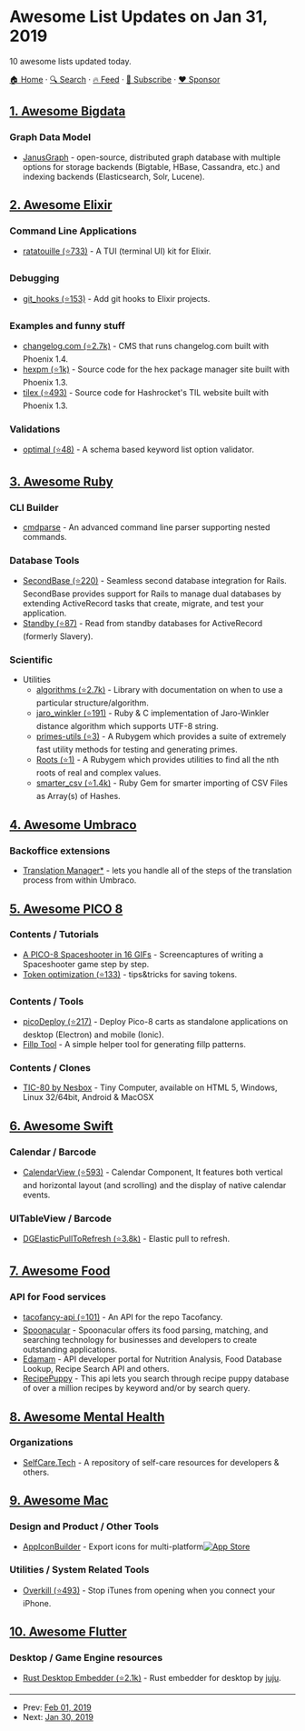 # Awesome List Updates on Jan 31, 2019

10 awesome lists updated today.

[🏠 Home](/README.md) · [🔍 Search](https://www.trackawesomelist.com/search/) · [🔥 Feed](https://www.trackawesomelist.com/rss.xml) · [📮 Subscribe](https://trackawesomelist.us17.list-manage.com/subscribe?u=d2f0117aa829c83a63ec63c2f&id=36a103854c) · [❤️  Sponsor](https://github.com/sponsors/theowenyoung)



## [1. Awesome Bigdata](/content/newTendermint/awesome-bigdata/README.md)

### Graph Data Model

*   [JanusGraph](http://janusgraph.org) - open-source, distributed graph database
    with multiple options for storage backends (Bigtable, HBase, Cassandra, etc.)
    and indexing backends (Elasticsearch, Solr, Lucene).

## [2. Awesome Elixir](/content/h4cc/awesome-elixir/README.md)

### Command Line Applications

*   [ratatouille (⭐733)](https://github.com/ndreynolds/ratatouille) - A TUI (terminal UI) kit for Elixir.

### Debugging

*   [git\_hooks (⭐153)](https://github.com/qgadrian/elixir_git_hooks) - Add git hooks to Elixir projects.

### Examples and funny stuff

*   [changelog.com (⭐2.7k)](https://github.com/thechangelog/changelog.com) - CMS that runs changelog.com built with Phoenix 1.4.
*   [hexpm (⭐1k)](https://github.com/hexpm/hexpm) - Source code for the hex package manager site built with Phoenix 1.3.
*   [tilex (⭐493)](https://github.com/hashrocket/tilex) - Source code for Hashrocket's TIL website built with Phoenix 1.3.

### Validations

*   [optimal (⭐48)](https://github.com/albert-io/optimal) - A schema based keyword list option validator.

## [3. Awesome Ruby](/content/markets/awesome-ruby/README.md)

### CLI Builder

*   [cmdparse](http://cmdparse.gettalong.org) - An advanced command line parser supporting nested commands.

### Database Tools

*   [SecondBase (⭐220)](https://github.com/customink/secondbase) - Seamless second database integration for Rails. SecondBase provides support for Rails to manage dual databases by extending ActiveRecord tasks that create, migrate, and test your application.
*   [Standby (⭐87)](https://github.com/kenn/standby) - Read from standby databases for ActiveRecord (formerly Slavery).

### Scientific

*   Utilities
    *   [algorithms (⭐2.7k)](https://github.com/kanwei/algorithms) - Library with documentation on when to use a particular structure/algorithm.
    *   [jaro\_winkler (⭐191)](https://github.com/tonytonyjan/jaro_winkler) - Ruby & C implementation of Jaro-Winkler distance algorithm which supports UTF-8 string.
    *   [primes-utils (⭐3)](https://github.com/jzakiya/primes-utils) - A Rubygem which provides a suite of extremely fast utility methods for testing and generating primes.
    *   [Roots (⭐1)](https://github.com/jzakiya/roots) - A Rubygem which provides utilities to find all the nth roots of real and complex values.
    *   [smarter\_csv (⭐1.4k)](https://github.com/tilo/smarter_csv) - Ruby Gem for smarter importing of CSV Files as Array(s) of Hashes.

## [4. Awesome Umbraco](/content/umbraco-community/awesome-umbraco/README.md)

### Backoffice extensions

*   [Translation Manager\*](https://our.umbraco.com/packages/backoffice-extensions/translation-manager/) - lets you handle all of the steps of the translation process from within Umbraco.

## [5. Awesome PICO 8](/content/pico-8/awesome-PICO-8/README.md)

### Contents / Tutorials

*   [A PICO-8 Spaceshooter in 16 GIFs](https://ztiromoritz.github.io/pico-8-shooter/) - Screencaptures of writing a Spaceshooter game step by step.
*   [Token optimization (⭐133)](https://github.com/seleb/PICO-8-Token-Optimizations) - tips\&tricks for saving tokens.

### Contents / Tools

*   [picoDeploy (⭐217)](https://github.com/torch2424/picoDeploy) - Deploy Pico-8 carts as standalone applications on desktop (Electron) and mobile (Ionic).
*   [Fillp Tool](https://seansleblanc.itch.io/pico-8-fillp-tool) - A simple helper tool for generating fillp patterns.

### Contents / Clones

*   [TIC-80 by Nesbox](https://nesbox.itch.io/tic) - Tiny Computer, available on HTML 5, Windows, Linux 32/64bit, Android & MacOSX

## [6. Awesome Swift](/content/matteocrippa/awesome-swift/README.md)

### Calendar / Barcode

*   [CalendarView (⭐593)](https://github.com/mmick66/CalendarView) - Calendar Component, It features both vertical and horizontal layout (and scrolling) and the display of native calendar events.

### UITableView / Barcode

*   [DGElasticPullToRefresh (⭐3.8k)](https://github.com/gontovnik/DGElasticPullToRefresh) - Elastic pull to refresh.

## [7. Awesome Food](/content/jzarca01/awesome-food/README.md)

### API for Food services

*   [tacofancy-api (⭐101)](https://github.com/evz/tacofancy-api) - An API for the repo Tacofancy.
*   [Spoonacular](https://spoonacular.com/food-api) -
    Spoonacular offers its food parsing, matching, and searching technology for businesses and developers to create outstanding applications.
*   [Edamam](https://developer.edamam.com/) - API developer portal for Nutrition Analysis, Food Database Lookup, Recipe Search API and others.
*   [RecipePuppy](http://www.recipepuppy.com/about/api/) - This api lets you search through recipe puppy database of over a million recipes by keyword and/or by search query.

## [8. Awesome Mental Health](/content/dreamingechoes/awesome-mental-health/README.md)

### Organizations

*   [SelfCare.Tech](http://selfcare.tech/) - A repository of self-care resources for developers & others.

## [9. Awesome Mac](/content/jaywcjlove/awesome-mac/README.md)

### Design and Product / Other Tools

*   [AppIconBuilder](https://itunes.apple.com/app/shotbuilder/id1294179975?mt=12) - Export icons for multi-platform[![App Store](https://jaywcjlove.github.io/sb/ico/min-app-store.svg "App Store Software")](https://itunes.apple.com/app/shotbuilder/id1294179975?mt=12)

### Utilities / System Related Tools

*   [Overkill (⭐493)](https://github.com/KrauseFx/overkill-for-mac) - Stop iTunes from opening when you connect your iPhone.

## [10. Awesome Flutter](/content/Solido/awesome-flutter/README.md)

### Desktop / Game Engine resources

*   [Rust Desktop Embedder (⭐2.1k)](https://github.com/gliheng/flutter-rs) <!--stargazers:gliheng/flutter-rs--> - Rust embedder for desktop by [juju](https://github.com/gliheng).

---

- Prev: [Feb 01, 2019](/content/2019/02/01/README.md)
- Next: [Jan 30, 2019](/content/2019/01/30/README.md)